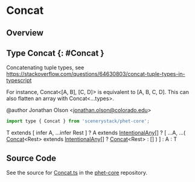 # Concat

## Overview



## Type Concat {: #Concat }


Concatenating tuple types, see https://stackoverflow.com/questions/64630803/concat-tuple-types-in-typescript

For instance, Concat&lt;[A, B], [C, D]&gt; is equivalent to [A, B, C, D]. This can also flatten an array with
Concat&lt;...types&gt;.

@author Jonathan Olson &lt;jonathan.olson@colorado.edu&gt;

```js
import type { Concat } from 'scenerystack/phet-core';
```


T extends [ infer A, ...infer Rest ] ? A extends [IntentionalAny](../phet-core/IntentionalAny.md)[] ? [ ...A, ...( [Concat](../phet-core/Concat.md)&lt;Rest&gt; extends [IntentionalAny](../phet-core/IntentionalAny.md)[] ? [Concat](../phet-core/Concat.md)&lt;Rest&gt; : [] ) ] : A : T



## Source Code

See the source for [Concat.ts](https://github.com/phetsims/phet-core/blob/main/js/types/Concat.ts) in the [phet-core](https://github.com/phetsims/phet-core) repository.
